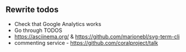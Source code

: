 ## Rewrite todos

* Check that Google Analytics works
* Go through TODOS
* https://asciinema.org/ & https://github.com/marionebl/svg-term-cli
* commenting service - https://github.com/coralproject/talk

